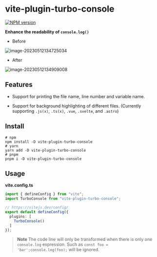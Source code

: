 # vite-plugin-turbo-console

[![NPM version](https://img.shields.io/npm/v/vite-plugin-turbo-console?color=a1b858&label=)](https://www.npmjs.com/package/vite-plugin-turbo-console)

**Enhance the readability of `console.log()`**

- Before

![image-20230512134725034](https://cdn.jsdelivr.net/gh/yuyinws/static@master/2023/05/upgit_20230512_1683870450.png)

- After

![image-20230512134909008](https://cdn.jsdelivr.net/gh/yuyinws/static@master/2023/05/upgit_20230512_1683870549.png)

## Features

- Support for printing the file name, line number and variable name.

- Support for background highlighting of different files. (Currently supporting `.js(x)`, `.ts(x)`, `.vue`, `.svelte`, and `.astro`)


## Install

```shell
# npm
npm install -D vite-plugin-turbo-console
# yarn
yarn add -D vite-plugin-turbo-console
# pnpm
pnpm i -D vite-plugin-turbo-console
```

## Usage

**vite.config.ts**

```ts
import { defineConfig } from "vite";
import TurboConsole from "vite-plugin-turbo-console";

// https://vitejs.dev/config/
export default defineConfig({
  plugins: [
    TurboConsole()
  ]
});
```

> **Note**
> The code line will only be transformed when there is only one `console.log` expression. Such as `const foo = 'bar';console.log(foo);` will be ignored.


